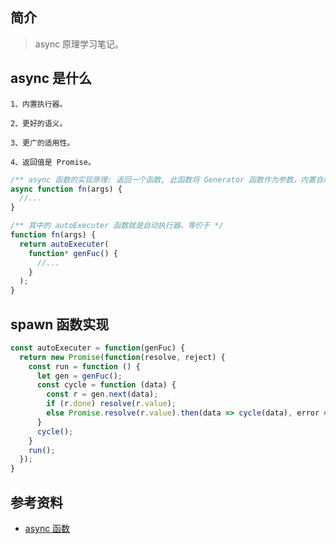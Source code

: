 ## 简介

> async 原理学习笔记。

## async 是什么

```text
1、内置执行器。

2、更好的语义。

3、更广的适用性。

4、返回值是 Promise。
```

```js 
/** async 函数的实现原理: 返回一个函数, 此函数将 Generator 函数作为参数，内置自动执行器 */
async function fn(args) { 
  //... 
}

/** 其中的 autoExecuter 函数就是自动执行器。等价于 */
function fn(args) {
  return autoExecuter(
    function* genFuc() {
      //...
    }
  );
}
```

## spawn 函数实现

```js
const autoExecuter = function(genFuc) {
  return new Promise(function(resolve, reject) {
    const run = function () {
      let gen = genFuc();
      const cycle = function (data) {
        const r = gen.next(data);
        if (r.done) resolve(r.value);
        else Promise.resolve(r.value).then(data => cycle(data), error => gen.throw(error)); 
      }
      cycle();
    }
    run();
  });
}
```

## 参考资料

- [async 函数](https://es6.ruanyifeng.com/#docs/async#async-%E5%87%BD%E6%95%B0%E7%9A%84%E5%AE%9E%E7%8E%B0%E5%8E%9F%E7%90%86)
